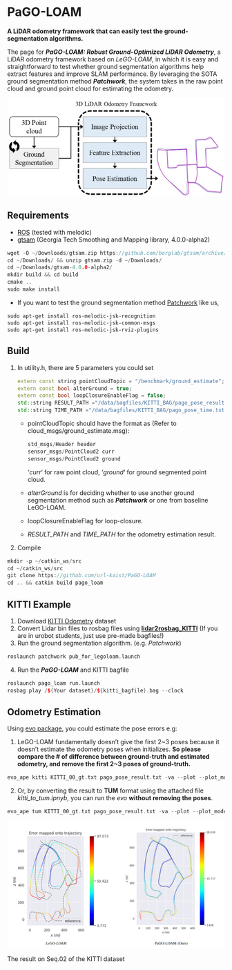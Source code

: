 # PaGO-LOAM

**A LiDAR odometry framework that can easily test the ground-segmentation algorithms.**

The page for ***PaGO-LOAM: Robust Ground-Optimized LiDAR Odometry***, a LiDAR odometry framework based on *LeGO-LOAM*, in which it is easy and straightforward to test whether ground segmentation algorithms help extract features and improve SLAM performance. By leveraging the SOTA ground segmentation method ***Patchwork***, the system takes in the raw point cloud and ground point cloud for estimating the odometry. 

![overview](PaGO-LOAM/PaGO-LOAM/launch/overview.jpeg)

## Requirements

- [ROS](http://wiki.ros.org/ROS/Installation) (tested with melodic)
- [gtsam](https://github.com/borglab/gtsam/releases) (Georgia Tech Smoothing and Mapping library, 4.0.0-alpha2)
    
```cpp
wget -O ~/Downloads/gtsam.zip https://github.com/borglab/gtsam/archive/4.0.0-alpha2.zip
cd ~/Downloads/ && unzip gtsam.zip -d ~/Downloads/
cd ~/Downloads/gtsam-4.0.0-alpha2/
mkdir build && cd build
cmake ..
sudo make install
```
    

- If you want to test the ground segmentation method [Patchwork](https://github.com/LimHyungTae/patchwork) like us,

```
sudo apt-get install ros-melodic-jsk-recognition
sudo apt-get install ros-melodic-jsk-common-msgs
sudo apt-get install ros-melodic-jsk-rviz-plugins
```
    

## Build

1. In utility.h, there are 5 parameters you could set
    
    ```cpp
    extern const string pointCloudTopic = "/benchmark/ground_estimate";
    extern const bool alterGround = true;
    extern const bool loopClosureEnableFlag = false;
    std::string RESULT_PATH ="/data/bagfiles/KITTI_BAG/pago_pose_result.txt";
    std::string TIME_PATH ="/data/bagfiles/KITTI_BAG/pago_pose_time.txt";
    ```
    
    - pointCloudTopic should have the format as (Refer to cloud_msgs/ground_estimate.msg):
        
        ```cpp
        std_msgs/Header header
        sensor_msgs/PointCloud2 curr
        sensor_msgs/PointCloud2 ground 
        ```
        
        ‘*curr*‘ for raw point cloud, ‘*ground*‘ for ground segmented point cloud. 
        
    - *alterGround* is for deciding whether to use another ground segmentation method such as ***Patchwork*** or one from baseline LeGO-LOAM.
    - loopClosureEnableFlag for loop-closure.
    - *RESULT_PATH* and *TIME_PATH* for the odometry estimation result.
    
2. Compile

```cpp
mkdir -p ~/catkin_ws/src
cd ~/catkin_ws/src
git clone https://github.com/url-kaist/PaGO-LOAM
cd .. && catkin build pago_loam
```

## KITTI Example

1. Download [KITTI Odometry](http://www.cvlibs.net/datasets/kitti/eval_odometry.php) dataset
2. Convert Lidar bin files to rosbag files using ****[lidar2rosbag_KITTI](https://github.com/AbnerCSZ/lidar2rosbag_KITTI)**** (If you are in urobot students, just use pre-made bagfiles!)
3. Run the ground segmentation algorithm. (e.g. $Patchwork$)

```cpp
roslaunch patchwork pub_for_legoloam.launch
```

4. Run the ***PaGO-LOAM*** and KITTI bagfile

```cpp
roslaunch pago_loam run.launch
rosbag play /${Your dataset}/${kitti_bagfile}.bag --clock
```

## Odometry Estimation

Using [evo package](https://github.com/MichaelGrupp/evo), you could estimate the pose errors e.g:

1. LeGO-LOAM fundamentally doesn’t give the first 2\~3 poses because it doesn’t estimate the odometry poses when initializes. **So please compare the # of difference between ground-truth and estimated odometry, and remove the first 2~3 poses of ground-truth.**

```cpp
evo_ape kitti KITTI_00_gt.txt pago_pose_result.txt -va --plot --plot_mode xz --save_results results/KITTI_pago.zip --align
```

2. Or, by converting the result to **TUM** format using the attached file *kitti_to_tum.ipnyb*, you can run the *evo* **without removing the poses**.

```cpp
evo_ape tum KITTI_00_gt.txt pago_pose_result.txt -va --plot --plot_mode xz --save_results results/KITTI_pago.zip --align
```

![02_result](PaGO-LOAM/PaGO-LOAM/launch/02_result.png)

The result on Seq.02 of the KITTI dataset
